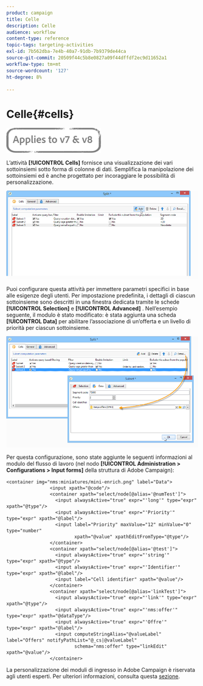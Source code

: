 ```yaml
---
product: campaign
title: Celle
description: Celle
audience: workflow
content-type: reference
topic-tags: targeting-activities
exl-id: 7b562dba-7e4b-40a7-91db-7b9379de44ca
source-git-commit: 20509f44c5b8e0827a09f44dffdf2ec9d11652a1
workflow-type: tm+mt
source-wordcount: '127'
ht-degree: 8%

---
```


# Celle{#cells}

![](../../assets/common.svg)

L’attività **[!UICONTROL Cells]** fornisce una visualizzazione dei vari sottoinsiemi sotto forma di colonne di dati. Semplifica la manipolazione dei sottoinsiemi ed è anche progettato per incoraggiare le possibilità di personalizzazione.

![](assets/wf_split_cells.png)

Puoi configurare questa attività per immettere parametri specifici in base alle esigenze degli utenti. Per impostazione predefinita, i dettagli di ciascun sottoinsieme sono descritti in una finestra dedicata tramite le schede **[!UICONTROL Selection]** e **[!UICONTROL Advanced]** . Nell’esempio seguente, il modulo è stato modificato: è stata aggiunta una scheda **[!UICONTROL Data]** per abilitare l’associazione di un’offerta e un livello di priorità per ciascun sottoinsieme.

![](assets/wf_split_cells_with_customization.png)

Per questa configurazione, sono state aggiunte le seguenti informazioni al modulo del flusso di lavoro (nel nodo **[!UICONTROL Administration > Configurations > Input forms]** della struttura di Adobe Campaign):

```
<container img="nms:miniatures/mini-enrich.png" label="Data">
                <input xpath="@code"/>
                <container xpath="select/node[@alias='@numTest']">
                  <input alwaysActive="true" expr="'long'" type="expr" xpath="@type"/>
                  <input alwaysActive="true" expr="'Priority'" type="expr" xpath="@label"/>
                  <input label="Priority" maxValue="12" minValue="0" type="number"
                         xpath="@value" xpathEditFromType="@type"/>
                </container>
                <container xpath="select/node[@alias='@test']">
                  <input alwaysActive="true" expr="'string'" type="expr" xpath="@type"/>
                  <input alwaysActive="true" expr="'Identifier'" type="expr" xpath="@label"/>
                  <input label="Cell identifier" xpath="@value"/>
                </container>
                <container xpath="select/node[@alias='linkTest']">
                  <input alwaysActive="true" expr="'link'" type="expr" xpath="@type"/>
                  <input alwaysActive="true" expr="'nms:offer'" type="expr" xpath="@dataType"/>
                  <input alwaysActive="true" expr="'Offre'" type="expr" xpath="@label"/>
                  <input computeStringAlias="@valueLabel" label="Offers" notifyPathList="@_cs|@valueLabel"
                         schema="nms:offer" type="linkEdit" xpath="@value"/>
                </container>
```

La personalizzazione dei moduli di ingresso in Adobe Campaign è riservata agli utenti esperti. Per ulteriori informazioni, consulta questa [sezione](../../configuration/using/identifying-a-form.md).

